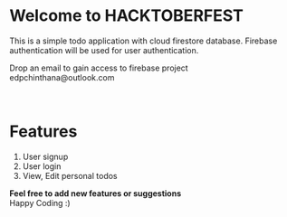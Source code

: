 <h1>Welcome to HACKTOBERFEST</h1>

<p>This is a simple todo application with cloud firestore database. Firebase authentication will be used for user authentication.</p>
<p>
  Drop an email to gain access to firebase project <br>edpchinthana@outlook.com</p>
<br>

# Features
<ol>
  <li>User signup</li>
  <li>User login</li>
  <li>View, Edit personal todos</li>
</ol>

<strong>Feel free to add new features or suggestions</strong>
<br>
Happy Coding :)
